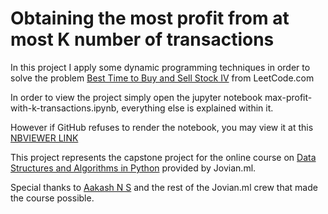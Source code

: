# Obtaining the most profit from at most K number of transactions

In this project I apply some dynamic programming techniques in order to solve the problem 
[Best Time to Buy and Sell Stock IV](https://leetcode.com/problems/best-time-to-buy-and-sell-stock-iv/) from LeetCode.com

In order to view the project simply open the jupyter notebook max-profit-with-k-transactions.ipynb, everything else is explained within it.

However if GitHub refuses to render the notebook, you may view it at this [NBVIEWER LINK](https://nbviewer.jupyter.org/github/JustCallMeRob/most-profit-with-k-transactions/blob/main/max-profit-with-k-transactions.ipynb)

This project represents the capstone project for the online course on [Data Structures and Algorithms in Python](https://jovian.ai/learn/data-structures-and-algorithms-in-python)
provided by Jovian.ml.

Special thanks to [Aakash N S](https://medium.com/@aakashns) and the rest of the Jovian.ml crew that made the course possible.
